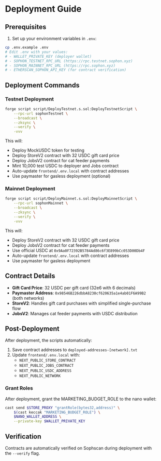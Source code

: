 # Deployment Guide

## Prerequisites

1. Set up your environment variables in `.env`:
```bash
cp .env.example .env
# Edit .env with your values:
# - WALLET_PRIVATE_KEY (deployer wallet)
# - SOPHON_TESTNET_RPC_URL (https://rpc.testnet.sophon.xyz)
# - SOPHON_MAINNET_RPC_URL (https://rpc.sophon.xyz)
# - ETHERSCAN_SOPHON_API_KEY (for contract verification)
```

## Deployment Commands

### Testnet Deployment
```bash
forge script script/DeployTestnet.s.sol:DeployTestnetScript \
    --rpc-url sophonTestnet \
    --broadcast \
    --zksync \
    --verify \
    -vvv
```

This will:
- Deploy MockUSDC token for testing
- Deploy StoreV2 contract with 32 USDC gift card price
- Deploy JobsV2 contract for cat feeder payments
- Mint 10,000 test USDC to deployer and Jobs contract
- Auto-update `frontend/.env.local` with contract addresses
- Use paymaster for gasless deployment (optional)

### Mainnet Deployment
```bash
forge script script/DeployMainnet.s.sol:DeployMainnetScript \
    --rpc-url sophonMainnet \
    --broadcast \
    --zksync \
    --verify \
    -vvv
```

This will:
- Deploy StoreV2 contract with 32 USDC gift card price
- Deploy JobsV2 contract for cat feeder payments
- Use official USDC at `0x9Aa0F72392B5784Ad86c6f3E899bCc053D00Db4F`
- Auto-update `frontend/.env.local` with contract addresses
- Use paymaster for gasless deployment

## Contract Details

- **Gift Card Price**: 32 USDC per gift card (32e6 with 6 decimals)
- **Paymaster Address**: `0x98546B226dbbA8230cf620635a1e4ab01F6A99B2` (both networks)
- **StoreV2**: Handles gift card purchases with simplified single-purchase flow
- **JobsV2**: Manages cat feeder payments with USDC distribution

## Post-Deployment

After deployment, the scripts automatically:
1. Save contract addresses to `deployed-addresses-[network].txt`
2. Update `frontend/.env.local` with:
   - `NEXT_PUBLIC_STORE_CONTRACT`
   - `NEXT_PUBLIC_JOBS_CONTRACT`
   - `NEXT_PUBLIC_USDC_ADDRESS`
   - `NEXT_PUBLIC_NETWORK`

### Grant Roles
After deployment, grant the MARKETING_BUDGET_ROLE to the nano wallet:
```bash
cast send $STORE_PROXY "grantRole(bytes32,address)" \
    $(cast keccak "MARKETING_BUDGET_ROLE") \
    $NANO_WALLET_ADDRESS \
    --private-key $WALLET_PRIVATE_KEY
```

## Verification

Contracts are automatically verified on Sophscan during deployment with the `--verify` flag.